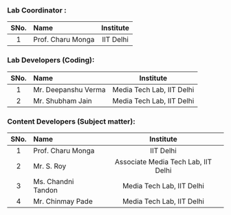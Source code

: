 ### Lab Coordinator :

| SNo. | Name | Institute |
| :--: | :-- | :-------: |
|  1   | Prof. Charu Monga | IIT Delhi |

### Lab Developers (Coding):

| SNo. | Name | Institute |
| :--: | :-- | :-------: |
|  1   | Mr. Deepanshu Verma | Media Tech Lab, IIT Delhi |
|  2   | Mr. Shubham Jain | Media Tech Lab, IIT Delhi |

### Content Developers (Subject matter):

| SNo. | Name | Institute |
| :--: | :-- | :-------: |
|  1   | Prof. Charu Monga | IIT Delhi |
|  2   | Mr. S. Roy | Associate Media Tech Lab, IIT Delhi |
|  3   | Ms. Chandni Tandon | Media Tech Lab, IIT Delhi |
|  4   | Mr. Chinmay Pade | Media Tech Lab, IIT Delhi |